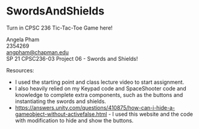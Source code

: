 # SwordsAndShields

Turn in CPSC 236 Tic-Tac-Toe Game here!

Angela Pham  
2354269  
angpham@chapman.edu  
SP 21 CPSC236-03
Project 06 - Swords and Shields!

Resources:
- I used the starting point and class lecture video to start assignment.
- I also heavily relied on my Keypad code and SpaceShooter code and knowledge to complete extra components, such as the buttons and instantiating the swords and shields.
- https://answers.unity.com/questions/410875/how-can-i-hide-a-gameobject-without-activefalse.html - I used this website and the code with modification to hide and show the buttons.
